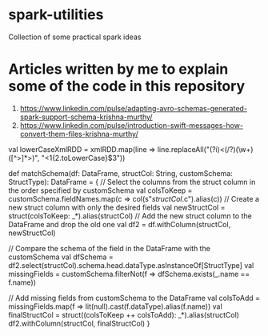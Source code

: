 # spark-utilities
Collection of some practical spark ideas

# Articles written by me to explain some of the code in this repository

1. https://www.linkedin.com/pulse/adapting-avro-schemas-generated-spark-support-schema-krishna-murthy/
2. https://www.linkedin.com/pulse/introduction-swift-messages-how-convert-them-files-krishna-murthy/


val lowerCaseXmlRDD = xmlRDD.map(line => line.replaceAll("(?i)<(/?)(\\w+)([^>]*>)", "<$1${2.toLowerCase}$3"))

def matchSchema(df: DataFrame, structCol: String, customSchema: StructType): DataFrame = {
  // Select the columns from the struct column in the order specified by customSchema
  val colsToKeep = customSchema.fieldNames.map(c => col(s"$structCol.$c").alias(c))
  // Create a new struct column with only the desired fields
  val newStructCol = struct(colsToKeep: _*).alias(structCol)
  // Add the new struct column to the DataFrame and drop the old one
  val df2 = df.withColumn(structCol, newStructCol)
  
  // Compare the schema of the field in the DataFrame with the customSchema
  val dfSchema = df2.select(structCol).schema.head.dataType.asInstanceOf[StructType]
  val missingFields = customSchema.filterNot(f => dfSchema.exists(_.name == f.name))
  
  // Add missing fields from customSchema to the DataFrame
  val colsToAdd = missingFields.map(f => lit(null).cast(f.dataType).alias(f.name))
  val finalStructCol = struct((colsToKeep ++ colsToAdd): _*).alias(structCol)
  df2.withColumn(structCol, finalStructCol)
}
